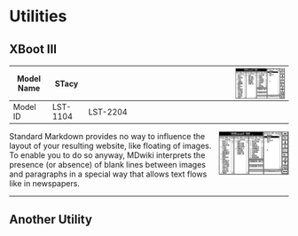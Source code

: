 Utilities
===========
XBoot III
--------

|Model Name|STacy   |<img src="images/XBoot/XbootIII.png" width=25% align=right>|
|----------|--------|--------|
|Model ID  |LST-1104|LST-2204|


<img src="images/XBoot/XbootIII.png" width=25% align=right>

Standard Markdown provides no way to influence the layout of your resulting website, like floating of images. To enable you to do so anyway, MDwiki interprets the presence (or absence) of blank lines between images and paragraphs in a special way that allows text flows like in newspapers.

- - - -

Another Utility
--------
